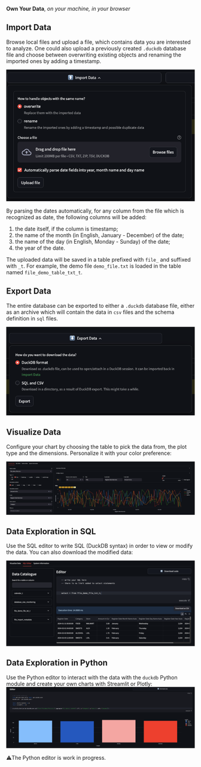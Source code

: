 **Own Your Data**, *on your machine, in your browser*

## Import Data
Browse local files and upload a file, which contains data you are interested to analyze.
One could also upload a previously created `.duckdb` database file and choose between overwriting existing objects
and renaming the imported ones by adding a timestamp.

![import](images/import.png)

By parsing the dates automatically, for any column from the file which is recognized as date, the following columns
will be added:

1. the date itself, if the column is timestamp;
2. the name of the month (in English, January - December) of the date;
3. the name of the day (in English, Monday - Sunday) of the date;
4. the year of the date.

The uploaded data will be saved in a table prefixed with `file_` and suffixed with `_t`. For example, the demo file
`demo_file.txt` is loaded in the table named `file_demo_table_txt_t`.

## Export Data

The entire database can be exported to either a `.duckdb` database file, either as an archive which will contain
the data in `csv` files and the schema definition in `sql` files.

![export](images/export.png)

## Visualize Data

Configure your chart by choosing the table to pick the data from, the plot type and the dimensions. Personalize it with
your color preference:

![charts](images/charts.png)


## Data Exploration in SQL

Use the SQL editor to write SQL (DuckDB syntax) in order to view or modify the data. You can also download
the modified data:

![sql editor](images/sql_editor.png)

## Data Exploration in Python

Use the Python editor to interact with the data with the `duckdb` Python module and create your own charts with
Streamlit or Plotly:
![py editor](images/py_editor.png)

⚠️The Python editor is work in progress.